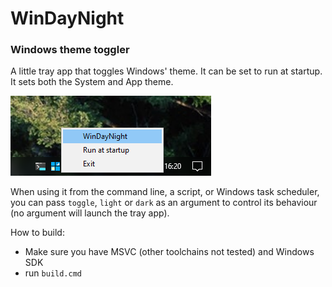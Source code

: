 # WinDayNight
### Windows theme toggler

A little tray app that toggles Windows' theme.
It can be set to run at startup.
It sets both the System and App theme.

![What it looks like in the Tray](./image.webp)

When using it from the command line, a script, or Windows task scheduler, you can pass `toggle`, `light` or `dark` as an argument to control its behaviour (no argument will launch the tray app).

How to build:
- Make sure you have MSVC (other toolchains not tested) and Windows SDK
- run `build.cmd`

